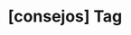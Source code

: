 ---
article_id: 0
description: List of articles under [consejos] tag.
image: http://huntingbears.com.ve/static/img/site/mstile-310x310.png
layout: tag
slug: consejos
title: '[consejos] Tag'
---